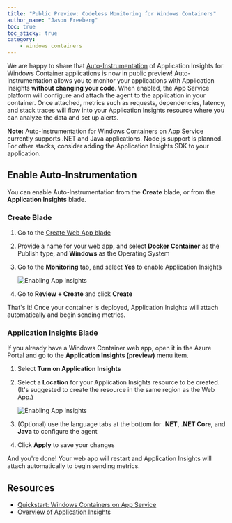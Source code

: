 ```yaml
---
title: "Public Preview: Codeless Monitoring for Windows Containers"
author_name: "Jason Freeberg"
toc: true
toc_sticky: true
category:
    - windows containers
---
```


We are happy to share that [Auto-Instrumentation](https://docs.microsoft.com/azure/azure-monitor/app/codeless-overview) of Application Insights for Windows Container applications is now in public preview! Auto-Instrumentation allows you to monitor your applications with Application Insights **without changing your code**. When enabled, the App Service platform will configure and attach the agent to the application in your container. Once attached, metrics such as requests, dependencies, latency, and stack traces will flow into your Application Insights resource where you can analyze the data and set up alerts.

**Note:** Auto-Instrumentation for Windows Containers on App Service currently supports .NET and Java applications. Node.js support is planned. For other stacks, consider adding the Application Insights SDK to your application.

## Enable Auto-Instrumentation

You can enable Auto-Instrumentation from the **Create** blade, or from the **Application Insights** blade.

### Create Blade

1. Go to the [Create Web App blade](https://portal.azure.com/#create/Microsoft.WebSite)
1. Provide a name for your web app, and select **Docker Container** as the Publish type, and **Windows** as the Operating System
1. Go to the **Monitoring** tab, and select **Yes** to enable Application Insights

    ![Enabling App Insights]({{site.baseurl}}/media/2022/04/windows-containers-create.png)

1. Go to **Review + Create** and click **Create**

That's it! Once your container is deployed, Application Insights will attach automatically and begin sending metrics.

### Application Insights Blade

If you already have a Windows Container web app, open it in the Azure Portal and go to the **Application Insights (preview)** menu item.

1. Select **Turn on Application Insights**
1. Select a **Location** for your Application Insights resource to be created. (It's suggested to create the resource in the same region as the Web App.)

    ![Enabling App Insights]({{site.baseurl}}/media/2022/04/windows-containers-ai-blade.png)

1. (Optional) use the language tabs at the bottom for **.NET**, **.NET Core**, and **Java** to configure the agent
1. Click **Apply** to save your changes

And you're done! Your web app will restart and Application Insights will attach automatically to begin sending metrics.

## Resources

- [Quickstart: Windows Containers on App Service](https://docs.microsoft.com/azure/app-service/quickstart-custom-container?tabs=dotnet&pivots=container-windows)
- [Overview of Application Insights](https://docs.microsoft.com/azure/azure-monitor/app/app-insights-overview)
